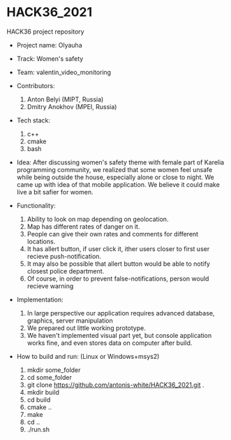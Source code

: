 # HACK36_2021
HACK36 project repository

* Project name: Olyauha

* Track: Women's safety

* Team: valentin_video_monitoring

* Contributors: 
    1. Anton Belyi (MIPT, Russia)
    2. Dmitry Anokhov (MPEI, Russia)

* Tech stack:
    1. c++
    2. cmake
    3. bash

* Idea:
    After discussing women's safety theme with
    female part of Karelia programming community,
    we realized that some women feel unsafe while being outside
    the house, especially alone or close to night.
    We came up with idea of that mobile application.
    We believe it could make live a bit safier for women.

* Functionality:
    1. Ability to look on map depending on geolocation.
    2. Map has different rates of danger on it.
    3. People can give their own rates and comments for 
    different locations.
    4. It has allert button, if user click it, ither users closer
    to first user recieve push-notification.
    5. It may also be possible that allert button would be able
    to notify closest police department.
    6. Of course, in order to prevent false-notifications,
    person would recieve warning

* Implementation:
    1. In large perspective our application
    requires advanced database, graphics, server manipulation
    2. We prepared out little working prototype.
    3. We haven't implemented visual part yet, 
    but console application works fine, and even stores data 
    on computer after build.

* How to build and run: (Linux or Windows+msys2)
    1. mkdir some_folder
    2. cd some_folder
    3. git clone https://github.com/antonis-white/HACK36_2021.git .
    4. mkdir build
    5. cd build
    6. cmake ..
    7. make
    8. cd ..
    9. ./run.sh
